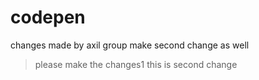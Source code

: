 # codepen

changes made by axil group
make second change as well

> please make the changes1
> this is second change
